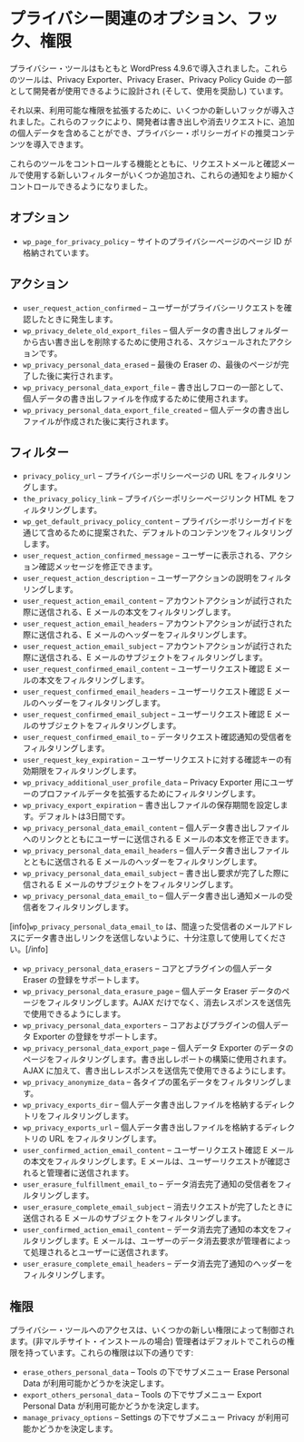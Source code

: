<!-- 
# Privacy Related Options, Hooks and Capabilities
 -->
# プライバシー関連のオプション、フック、権限

<!-- 
The privacy tools were originally introduced in WordPress 4.9.6. These tools are designed to allow (and encourage) developers to use them as part of the Privacy Exporter, Privacy Eraser and the Privacy Policy Guide.
 -->
プライバシー・ツールはもともと WordPress 4.9.6で導入されました。これらのツールは、Privacy Exporter、Privacy Eraser、Privacy Policy Guide の一部として開発者が使用できるように設計され (そして、使用を奨励し) ています。

<!-- 
Since then, several newer hooks have been introduced to expand on the available capabilities. These hooks allow developers to include additional personal data in export and erasure requests, and introduce suggested content for the privacy policy guide.
 -->
それ以来、利用可能な権限を拡張するために、いくつかの新しいフックが導入されました。これらのフックにより、開発者は書き出しや消去リクエストに、追加の個人データを含めることができ、プライバシー・ポリシーガイドの推奨コンテンツを導入できます。

<!-- 
Along with the ability to control these tools, there are several new filters for use with the request and confirmation emails, enabling finer-grained controls over these notifications.
 -->
これらのツールをコントロールする機能とともに、リクエストメールと確認メールで使用する新しいフィルターがいくつか追加され、これらの通知をより細かくコントロールできるようになりました。

<!-- 
## Options
 -->
## オプション

<!-- 
- `wp_page_for_privacy_policy` – contains the page ID of a site's privacy page.
 -->
- `wp_page_for_privacy_policy` – サイトのプライバシーページのページ ID が格納されています。

<!-- 
 -->
## アクション

<!-- 
- `user_request_action_confirmed` – fired when a user confirms a privacy request.
- `wp_privacy_delete_old_export_files` – a scheduled action used to prune old exports from the personal data exports folder.
- `wp_privacy_personal_data_erased` – fired after the last page of the last eraser is complete.
- `wp_privacy_personal_data_export_file` – used to create a personal data export file as part of the export flow.
- `wp_privacy_personal_data_export_file_created` – fires after a personal data export file has been created.
 -->
- `user_request_action_confirmed` – ユーザーがプライバシーリクエストを確認したときに発生します。
- `wp_privacy_delete_old_export_files` – 個人データの書き出しフォルダーから古い書き出しを削除するために使用される、スケジュールされたアクションです。
- `wp_privacy_personal_data_erased` – 最後の Eraser の、最後のページが完了した後に実行されます。
- `wp_privacy_personal_data_export_file` – 書き出しフローの一部として、個人データの書き出しファイルを作成するために使用されます。
- `wp_privacy_personal_data_export_file_created` – 個人データの書き出しファイルが作成された後に実行されます。

<!-- 
## Filters
 -->
## フィルター

<!-- 
- `privacy_policy_url` – filters the URL of the privacy policy page.
- `the_privacy_policy_link` – filters the privacy policy page link HTML.
- `wp_get_default_privacy_policy_content` – filters the default content suggested for inclusion through the privacy policy guide.
- `user_request_action_confirmed_message` – allows modifying the action confirmation message displayed to the user.
- `user_request_action_description` – filters the user action description.
- `user_request_action_email_content` – filters the text of the email sent when an account action is attempted.
- `user_request_action_email_headers` – filters the headers of the email sent when an account action is attempted.
- `user_request_action_email_subject` – filters the subject of the email sent when an account action is attempted.
- `user_request_confirmed_email_content` – filters the body of the user request confirmation email.
- `user_request_confirmed_email_headers` – filters the headers of the user request confirmation email.
- `user_request_confirmed_email_subject` – filters the subject of the user request confirmation email.
- `user_request_confirmed_email_to` – filters the recipient of the data request confirmation notification.
- `user_request_key_expiration` – filters the expiration time of confirmation keys for user requests.
- `wp_privacy_additional_user_profile_data` – filter to extend the user's profile data for the privacy exporter.
- `wp_privacy_export_expiration` – controls how old export files are allowed to get, default is 3 days.
- `wp_privacy_personal_data_email_content` – allows modifying the email message send to users with their personal data export file link.
- `wp_privacy_personal_data_email_headers` – filters the headers of the email sent with a personal data export file.
- `wp_privacy_personal_data_email_subject` – filters the subject of the email sent when an export request is completed.
- `wp_privacy_personal_data_email_to` – filters the recipient of the personal data export email notification.
 -->
- `privacy_policy_url` – プライバシーポリシーページの URL をフィルタリングします。
- `the_privacy_policy_link` – プライバシーポリシーページリンク HTML をフィルタリングします。
- `wp_get_default_privacy_policy_content` – プライバシーポリシーガイドを通じて含めるために提案された、デフォルトのコンテンツをフィルタリングします。
- `user_request_action_confirmed_message` – ユーザーに表示される、アクション確認メッセージを修正できます。
- `user_request_action_description` – ユーザーアクションの説明をフィルタリングします。
- `user_request_action_email_content` – アカウントアクションが試行された際に送信される、E メールの本文をフィルタリングします。
- `user_request_action_email_headers` – アカウントアクションが試行された際に送信される、E メールのヘッダーをフィルタリングします。
- `user_request_action_email_subject` – アカウントアクションが試行された際に送信される、E メールのサブジェクトをフィルタリングします。
- `user_request_confirmed_email_content` – ユーザーリクエスト確認 E メールの本文をフィルタリングします。
- `user_request_confirmed_email_headers` – ユーザーリクエスト確認 E メールのヘッダーをフィルタリングします。
- `user_request_confirmed_email_subject` – ユーザーリクエスト確認 E メールのサブジェクトをフィルタリングします。
- `user_request_confirmed_email_to` – データリクエスト確認通知の受信者をフィルタリングします。
- `user_request_key_expiration` – ユーザーリクエストに対する確認キーの有効期限をフィルタリングします。
- `wp_privacy_additional_user_profile_data` – Privacy Exporter 用にユーザーのプロファイルデータを拡張するためにフィルタリングします。
- `wp_privacy_export_expiration` – 書き出しファイルの保存期間を設定します。デフォルトは3日間です。
- `wp_privacy_personal_data_email_content` – 個人データ書き出しファイルへのリンクとともにユーザーに送信される E メールの本文を修正できます。
- `wp_privacy_personal_data_email_headers` – 個人データ書き出しファイルとともに送信される E メールのヘッダーをフィルタリングします。
- `wp_privacy_personal_data_email_subject` – 書き出し要求が完了した際に信される E メールのサブジェクトをフィルタリングします。
- `wp_privacy_personal_data_email_to` – 個人データ書き出し通知メールの受信者をフィルタリングします。

<!-- 
[info]`wp_privacy_personal_data_email_to` should be used with great caution to avoid sending the data export link to the wrong recipient email address(es).[/info]
 -->
[info]`wp_privacy_personal_data_email_to` は、間違った受信者のメールアドレスにデータ書き出しリンクを送信しないように、十分注意して使用してください。[/info]

<!-- 
- `wp_privacy_personal_data_erasers` – supports registration of core and plugin personal data erasers.
- `wp_privacy_personal_data_erasure_page` – Filters a page of personal data eraser data. Allows the erasure response to be consumed by destinations in addition to AJAX.
- `wp_privacy_personal_data_exporters` – supports registration of core and plugin personal data exporters.
- `wp_privacy_personal_data_export_page` – filters a page of personal data exporter data. Used to build the export report. Allows the export response to be consumed by destinations in addition to AJAX.
- `wp_privacy_anonymize_data` – filters the anonymous data for each type.
- `wp_privacy_exports_dir` – filters the directory used to store personal data export files.
- `wp_privacy_exports_url` – filters the URL of the directory used to store personal data export files.
- `user_confirmed_action_email_content` – Filters the body of the user request confirmation email. The email is sent to an administrator when an user request is confirmed.
- `user_erasure_fulfillment_email_to` – Filters the recipient of the data erasure fulfillment notification.
- `user_erasure_complete_email_subject` – Filters the subject of the email sent when an erasure request is completed.
- `user_confirmed_action_email_content` – Filters the body of the data erasure fulfillment notification. The email is sent to a user when a their data erasure request is fulfilled by an administrator.
- `user_erasure_complete_email_headers` – Filters the headers of the data erasure fulfillment notification.
 -->
- `wp_privacy_personal_data_erasers` – コアとプラグインの個人データ Eraser の登録をサポートします。
- `wp_privacy_personal_data_erasure_page` – 個人データ Eraser データのページをフィルタリングします。AJAX だけでなく、消去レスポンスを送信先で使用できるようにします。
- `wp_privacy_personal_data_exporters` – コアおよびプラグインの個人データ Exporter の登録をサポートします。
- `wp_privacy_personal_data_export_page` – 個人データ Exporter のデータのページをフィルタリングします。書き出しレポートの構築に使用されます。AJAX に加えて、書き出しレスポンスを送信先で使用できるようにします。
- `wp_privacy_anonymize_data` – 各タイプの匿名データをフィルタリングします。
- `wp_privacy_exports_dir` – 個人データ書き出しファイルを格納するディレクトリをフィルタリングします。
- `wp_privacy_exports_url` – 個人データ書き出しファイルを格納するディレクトリの URL をフィルタリングします。
- `user_confirmed_action_email_content` – ユーザーリクエスト確認 E メールの本文をフィルタリングします。E メールは、ユーザーリクエストが確認されると管理者に送信されます。
- `user_erasure_fulfillment_email_to` – データ消去完了通知の受信者をフィルタリングします。
- `user_erasure_complete_email_subject` – 消去リクエストが完了したときに送信される E メールのサブジェクトをフィルタリングします。
- `user_confirmed_action_email_content` – データ消去完了通知の本文をフィルタリングします。E メールは、ユーザーのデータ消去要求が管理者によって処理されるとユーザーに送信されます。
- `user_erasure_complete_email_headers` – データ消去完了通知のヘッダーをフィルタリングします。

<!-- 
## Capabilities
 -->
## 権限

<!-- 
Access to the privacy tools is controlled by a few new capabilities. Administrators (on non-multisite installations) have these capabilities by default. These capabilities are:
 -->
プライバシー・ツールへのアクセスは、いくつかの新しい権限によって制御されます。(非マルチサイト・インストールの場合) 管理者はデフォルトでこれらの権限を持っています。これらの権限は以下の通りです:

<!-- 
- `erase_others_personal_data` – determines if the Erase Personal Data sub-menu is available under Tools.
- `export_others_personal_data` – determines if the Export Personal Data sub-menu is available under Tools.
- `manage_privacy_options` – determines if the Privacy sub-menu is available under Settings.
 -->
- `erase_others_personal_data` – Tools の下でサブメニュー Erase Personal Data が利用可能かどうかを決定します。
- `export_others_personal_data` – Tools の下でサブメニュー Export Personal Data が利用可能かどうかを決定します。
- `manage_privacy_options` – Settings の下でサブメニュー Privacy が利用可能かどうかを決定します。
